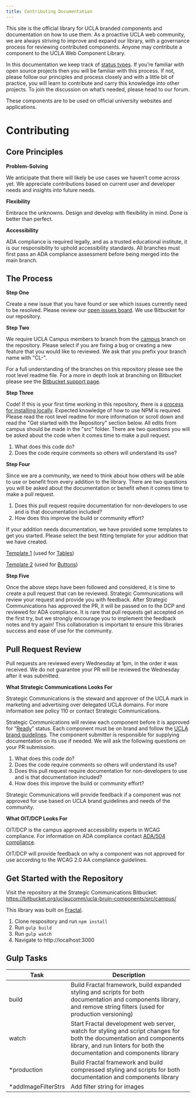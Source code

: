 ```yaml
---
title: Contributing Documentation
---
```

This site is the official library for UCLA branded components and documentation on how to use them. As a proactive UCLA web community, we are always striving to improve and expand our library, with a governance process for reviewing contributed components. Anyone may contribute a component to the UCLA Web Component Library.

In this documentation we keep track of [status types](/build/%!CurrentVersion%!/index.html). If you’re familiar with open source projects then you will be familiar with this process. If not, please follow our principles and process closely and with a little bit of practice, you will learn to contribute and carry this knowledge into other projects. To join the discussion on what’s needed, please head to our forum.

These components are to be used on official university websites and applications.

# **Contributing**

## **Core Principles**

**Problem-Solving**

We anticipate that there will likely be use cases we haven’t come across yet. We appreciate contributions based on current user and developer needs and insights into future needs.

**Flexibility**

Embrace the unknowns. Design and develop with flexibility in mind. Done is better than perfect.

**Accessibility**

ADA compliance is required legally, and as a trusted educational institute, it is our responsibility to uphold accessibility standards. All branches must first pass an ADA compliance assessment before being merged into the main branch.

## **The Process**

**Step One**

Create a new issue that you have found or see which issues currently need to be resolved. Please review our [open issues board](https://bitbucket.org/uclaucomm/ucla-bruin-components/issues?status=new&status=open). We use Bitbucket for our repository.

**Step Two**

We require UCLA Campus members to branch from the [campus](https://bitbucket.org/uclaucomm/ucla-bruin-components/src/campus/) branch on the repository. Please select if you are fixing a bug or creating a new feature that you would like to reviewed. We ask that you prefix your branch name with "CL-".

For a full understanding of the branches on this repository please see the root level readme file. For a more in depth look at branching on Bitbucket please see the [Bitbucket support page](https://support.atlassian.com/bitbucket-cloud/docs/branch-a-repository/).

**Step Three**

Code! If this is your first time working in this repository, there is a [process for installing locally](https://bitbucket.org/uclaucomm/ucla-bruin-components/src/campus/). Expected knowledge of how to use NPM is required. Please read the root level readme for more information or scroll down and read the "Get started with the Repository" section below. All edits from campus should be made in the "src" folder. There are two questions you will be asked about the code when it comes time to make a pull request.

1. What does this code do?
2. Does the code require comments so others will understand its use?

**Step Four**

Since we are a community, we need to think about how others will be able to use or benefit from every addition to the library. There are two questions you will be asked about the documentation or benefit when it comes time to make a pull request.

1. Does this pull request require documentation for non-developers to use and is that documentation included?
2. How does this improve the build or community effort?

If your addition needs documentation, we have provided some templates to get you started. Please select the best fitting template for your addition that we have created.

[Template 1](https://docs.google.com/document/d/1ZTx27t_yjLnQ4HxEh5SuEyjEMzJ-OzgjxwrcqSpLlxM/edit) (used for [Tables](/build/%!CurrentVersion%!/docs/component-guidelines/tables.html))

[Template 2](https://docs.google.com/document/d/1skG3eTt6nktdypZFRUwMFJThjb5jEzVAgMjNJX5A1ks/edit) (used for [Buttons](/build/%!CurrentVersion%!/docs/component-guidelines/buttons-and-links.html))

**Step Five**

Once the above steps have been followed and considered, it is time to create a pull request that can be reviewed. Strategic Communications will review your request and provide you with feedback. After Strategic Communications has approved the PR, it will be passed on to the DCP and reviewed for ADA compliance. It is rare that pull requests get accepted on the first try, but we strongly encourage you to implement the feedback notes and try again! This collaboration is important to ensure this libraries success and ease of use for the community.

## **Pull Request Review**

Pull requests are reviewed every Wednesday at 1pm, in the order it was received. We do not guarantee your PR will be reviewed the Wednesday after it was submitted.

**What Strategic Communications Looks For**

Strategic Communications is the steward and approver of the UCLA mark in marketing and advertising over delegated UCLA domains. For more information see policy 110 or contact Strategic Communications.

Strategic Communications will review each component before it is approved for “[Ready](/build/%!CurrentVersion%!/index.html)” status. Each component must be on brand and follow the [UCLA brand guidelines](http://brand.ucla.edu/). The component submitter is responsible for supplying documentation on its use if needed. We will ask the following questions on your PR submission.

1. What does this code do?
2. Does the code require comments so others will understand its use?
3. Does this pull request require documentation for non-developers to use and is that documentation included?
4. How does this improve the build or community effort?

Strategic Communications will provide feedback if a component was not approved for use based on UCLA brand guidelines and needs of the community.

**What OIT/DCP Looks For**

OIT/DCP is the campus approved accessibility experts in WCAG compliance. For information on ADA compliance contact [ADA/504 compliance](https://www.ada.ucla.edu/).

OIT/DCP will provide feedback on why a component was not approved for use according to the WCAG 2.0 AA compliance guidelines.

## Get Started with the Repository
Visit the repository at the Strategic Communications Bitbucket: https://bitbucket.org/uclaucomm/ucla-bruin-components/src/campus/

This library was built on [Fractal](https://fractal.build).

1. Clone respository and run `npm install`
1. Run `gulp build`
1. Run `gulp watch`
1. Navigate to http://localhost:3000

## Gulp Tasks

| Task | Description |
|-|-|
| build | Build Fractal framework, build expanded styling and scripts for both documentation and components library, and remove string filters (used for production versioning) |
| watch | Start Fractal development web server, watch for styling and script changes for both the documentation and components library, and run linters for both the documentation and components library |
| *production | Build Fractal framework and build compressed styling and scripts for both documentation and components library |
| *addImageFilterStrs | Add filter string for images |
